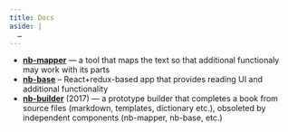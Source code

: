 ```yaml
---
title: Docs
aside: |
  …
---
```

- **[nb-mapper](https://github.com/next-book/nb-mapper)** — a tool that maps the text so that additional functionaly may work with its parts
- **[nb-base](https://github.com/next-book/nb-base)** – React+redux-based app that provides reading UI and additional functionality
- **[nb-builder](https://github.com/next-book/nb-builder)** (2017) — a prototype builder that completes a book from source files (markdown, templates, dictionary etc.), obsoleted by independent components (nb-mapper, nb-base, etc.)
